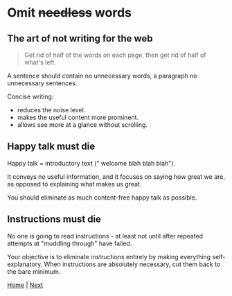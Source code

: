 # Omit ~~needless~~ words

## The art of not writing for the web

> Get rid of half of the words on each page,
> then get rid of half of what's left.

A sentence should contain no unnecessary words, a paragraph no unnecessary sentences.

Concise writing:

- reduces the noise level.
- makes the useful content more prominent.
- allows see more at a glance without scrolling.

## Happy talk must die

Happy talk = introductory text (" welcome blah blah blah").

It conveys no useful information, and it focuses on saying how great we are, as opposed to explaining what makes us great.

You should eliminate as much content-free happy talk as possible.

## Instructions must die

No one is going to read instructions - at least not until after repeated attempts at "muddling through" have failed.

Your objective is to eliminate instructions entirely by making everything self-explanatory. When instructions are absolutely necessary, cut them back to the bare minimum.

[Home](index.md) | [Next](street_signs.md)
